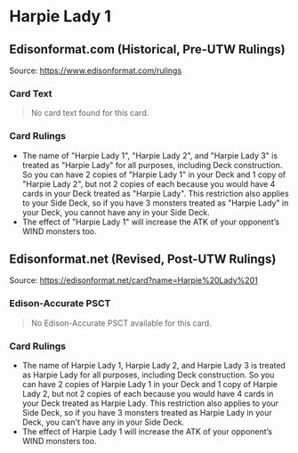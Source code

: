 # Harpie Lady 1

## Edisonformat.com (Historical, Pre-UTW Rulings)

Source: https://www.edisonformat.com/rulings

### Card Text

> No card text found for this card.

### Card Rulings

*   The name of "Harpie Lady 1", "Harpie Lady 2", and "Harpie Lady 3" is treated as "Harpie Lady" for all purposes, including Deck construction. So you can have 2 copies of "Harpie Lady 1" in your Deck and 1 copy of "Harpie Lady 2", but not 2 copies of each because you would have 4 cards in your Deck treated as "Harpie Lady". This restriction also applies to your Side Deck, so if you have 3 monsters treated as "Harpie Lady" in your Deck, you cannot have any in your Side Deck.
*   The effect of "Harpie Lady 1" will increase the ATK of your opponent’s WIND monsters too.

## Edisonformat.net (Revised, Post-UTW Rulings)

Source: https://edisonformat.net/card?name=Harpie%20Lady%201

### Edison-Accurate PSCT

> No Edison-Accurate PSCT available for this card.

### Card Rulings

*   The name of Harpie Lady 1, Harpie Lady 2, and Harpie Lady 3 is treated as Harpie Lady for all purposes, including Deck construction. So you can have 2 copies of Harpie Lady 1 in your Deck and 1 copy of Harpie Lady 2, but not 2 copies of each because you would have 4 cards in your Deck treated as Harpie Lady. This restriction also applies to your Side Deck, so if you have 3 monsters treated as Harpie Lady in your Deck, you can't have any in your Side Deck.
*   The effect of Harpie Lady 1 will increase the ATK of your opponent’s WIND monsters too.
            